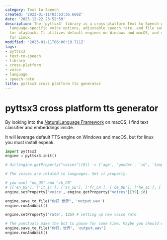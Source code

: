 ```yaml
---
category: Text to Speech
created: '2023-01-11T03:53:36.660Z'
date: '2023-12-22 23:52:59'
description: The 'pyttsx3' library is a cross-platform Text to Speech generator, offering
  language-specific voice options, adjustable speech rate, and file saving capabilities
  for playback. It utilizes default engines on Windows and macOS, and requires espeak
  for Linux.
modified: '2023-01-11T06:00:19.711Z'
tags:
- pyttsx3
- text-to-speech
- library
- cross-platform
- voice
- language
- speech-rate
title: pyttsx3 cross platform tts generator
---
```


# pyttsx3 cross platform tts generator

By looking into the [NaturalLanguage Framework](https://developer.apple.com/documentation/naturallanguage?preferredLanguage=occ) on macOS, I find text classifier and embeddings inside.

It will leverage default TTS engine on Windows and macOS, but for linux you must install espeak.

```python
import pyttsx3
engine = pyttsx3.init()

# dir(engine.getProperty("voices")[0]) -> ['age', 'gender', 'id', 'languages', 'name']

# The voices are related to languages. Set it properly.

# you want "en_US" and "zh_CN"
# [['en_US'], ['it_IT'], ['sv_SE'], ['fr_CA'], ['de_DE'], ['he_IL'], ['id_ID'], ['en_GB'], ['es_AR'], ['nl_BE'], ['en-scotland'], ['en_US'], ['ro_RO'], ['pt_PT'], ['es_ES'], ['es_MX'], ['th_TH'], ['en_AU'], ['ja_JP'], ['sk_SK'], ['hi_IN'], ['it_IT'], ['pt_BR'], ['ar_SA'], ['hu_HU'], ['zh_TW'], ['el_GR'], ['ru_RU'], ['en_IE'], ['es_ES'], ['nb_NO'], ['es_MX'], ['en_IN'], ['en_US'], ['da_DK'], ['fi_FI'], ['zh_HK'], ['en_ZA'], ['fr_FR'], ['zh_CN'], ['en_IN'], ['en_US'], ['nl_NL'], ['tr_TR'], ['ko_KR'], ['ru_RU'], ['pl_PL'], ['cs_CZ']]
engine.setProperty('voice', engine.getProperty("voices")[39].id)

engine.save_to_file("你好 世界", 'output.wav')
engine.runAndWait()

engine.setProperty('rate', 125) # setting up new voice rate

# The punctuals make the bot to pause for some time. Maybe you should control that yourself.
engine.save_to_file("你好，世界", 'output.wav')
engine.runAndWait()
```


